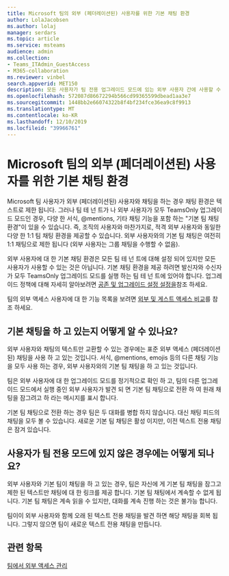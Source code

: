 ```yaml
---
title: Microsoft 팀의 외부 (페더레이션된) 사용자를 위한 기본 채팅 환경
author: LolaJacobsen
ms.author: lolaj
manager: serdars
ms.topic: article
ms.service: msteams
audience: admin
ms.collection:
- Teams_ITAdmin_GuestAccess
- M365-collaboration
ms.reviewer: vinbel
search.appverid: MET150
description: 모든 사용자가 팀 전용 업그레이드 모드에 있는 외부 사용자 간에 사용할 수 있는 Microsoft 팀의 외부 액세스 (페더레이션된) 사용자를 위한 기본 팀 채팅 환경에 대해 알아봅니다.
ms.openlocfilehash: 572087d86672294b566cd99365599dbead1aa3e7
ms.sourcegitcommit: 1448bb2e66074322b8f4bf234fce36ea9c8f9913
ms.translationtype: MT
ms.contentlocale: ko-KR
ms.lasthandoff: 12/10/2019
ms.locfileid: "39966761"
---
```

<a name="native-chat-experience-for-external-federated-users-in-microsoft-teams"></a>Microsoft 팀의 외부 (페더레이션된) 사용자를 위한 기본 채팅 환경
======================================

Microsoft 팀 사용자가 외부 (페더레이션된) 사용자와 채팅을 하는 경우 채팅 환경은 텍스트로 제한 됩니다. 그러나 팀 테 넌 트가 나 외부 사용자가 모두 TeamsOnly 업그레이드 모드인 경우, 다양 한 서식, @mentions, 기타 채팅 기능을 포함 하는 "기본 팀 채팅 환경"이 있을 수 있습니다. 즉, 조직의 사용자와 마찬가지로, 적격 외부 사용자와 동일한 다양 한 1:1 팀 채팅 환경을 제공할 수 있습니다. 외부 사용자와의 기본 팀 채팅은 여전히 1:1 채팅으로 제한 됩니다 (외부 사용자는 그룹 채팅을 수행할 수 없음).

외부 사용자에 대 한 기본 채팅 환경은 모든 팀 테 넌 트에 대해 설정 되어 있지만 모든 사용자가 사용할 수 있는 것은 아닙니다. 기본 채팅 환경을 제공 하려면 발신자와 수신자가 모두 TeamsOnly 업그레이드 모드를 실행 하는 팀 테 넌 트에 있어야 합니다. 업그레이드 정책에 대해 자세히 알아보려면 [공존 및 업그레이드 설정 설정을](setting-your-coexistence-and-upgrade-settings.md)참조 하세요.

팀의 외부 액세스 사용자에 대 한 기능 목록을 보려면 [외부 및 게스트 액세스 비교](communicate-with-users-from-other-organizations.md#compare-external-and-guest-access)를 참조 하세요.

## <a name="how-do-i-know-if-im-in-a-native-chat"></a>기본 채팅을 하 고 있는지 어떻게 알 수 있나요?

외부 사용자와 채팅의 텍스트만 교환할 수 있는 경우에는 표준 외부 액세스 (페더레이션된) 채팅을 사용 하 고 있는 것입니다. 서식, @mentions, emojis 등의 다른 채팅 기능을 모두 사용 하는 경우, 외부 사용자와의 기본 팀 채팅을 하 고 있는 것입니다. 

팀은 외부 사용자에 대 한 업그레이드 모드를 정기적으로 확인 하 고, 팀의 다른 업그레이드 모드에서 실행 중인 외부 사용자가 발견 되 면 기본 팀 채팅으로 전환 하 여 원래 채팅을 잠그려고 하 라는 메시지를 표시 합니다.

기본 팀 채팅으로 전환 하는 경우 팀은 두 대화를 병합 하지 않습니다. 대신 채팅 피드의 채팅을 모두 볼 수 있습니다. 새로운 기본 팀 채팅은 활성 이지만, 이전 텍스트 전용 채팅은 잠겨 있습니다.



## <a name="what-happens-if-a-user-isnt-in-teams-only-mode-anymore"></a>사용자가 팀 전용 모드에 있지 않은 경우에는 어떻게 되나요?

외부 사용자와 기본 팀이 채팅을 하 고 있는 경우, 팀은 자신에 게 기본 팀 채팅을 잠그고 제한 된 텍스트만 채팅에 대 한 링크를 제공 합니다. 기본 팀 채팅에서 계속할 수 없게 됩니다. 기본 팀 채팅은 계속 읽을 수 있지만, 대화를 계속 진행 하는 것은 불가능 합니다.

팀이이 외부 사용자와 함께 오래 된 텍스트 전용 채팅을 발견 하면 해당 채팅을 회복 됩니다. 그렇지 않으면 팀이 새로운 텍스트 전용 채팅을 만듭니다.


## <a name="related-topics"></a>관련 항목

[팀에서 외부 액세스 관리](manage-external-access.md)
